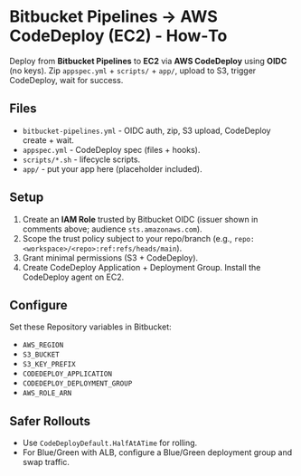 # Bitbucket Pipelines → AWS CodeDeploy (EC2) - How‑To

Deploy from **Bitbucket Pipelines** to **EC2** via **AWS CodeDeploy** using **OIDC** (no keys).
Zip `appspec.yml` + `scripts/` + `app/`, upload to S3, trigger CodeDeploy, wait for success.

## Files
- `bitbucket-pipelines.yml` - OIDC auth, zip, S3 upload, CodeDeploy create + wait.
- `appspec.yml` - CodeDeploy spec (files + hooks).
- `scripts/*.sh` - lifecycle scripts.
- `app/` - put your app here (placeholder included).

## Setup
1. Create an **IAM Role** trusted by Bitbucket OIDC (issuer shown in comments above; audience `sts.amazonaws.com`).
2. Scope the trust policy subject to your repo/branch (e.g., `repo:<workspace>/<repo>:ref:refs/heads/main`).
3. Grant minimal permissions (S3 + CodeDeploy).
4. Create CodeDeploy Application + Deployment Group. Install the CodeDeploy agent on EC2.

## Configure
Set these Repository variables in Bitbucket:
- `AWS_REGION`
- `S3_BUCKET`
- `S3_KEY_PREFIX`
- `CODEDEPLOY_APPLICATION`
- `CODEDEPLOY_DEPLOYMENT_GROUP`
- `AWS_ROLE_ARN`

## Safer Rollouts
- Use `CodeDeployDefault.HalfAtATime` for rolling.
- For Blue/Green with ALB, configure a Blue/Green deployment group and swap traffic.
